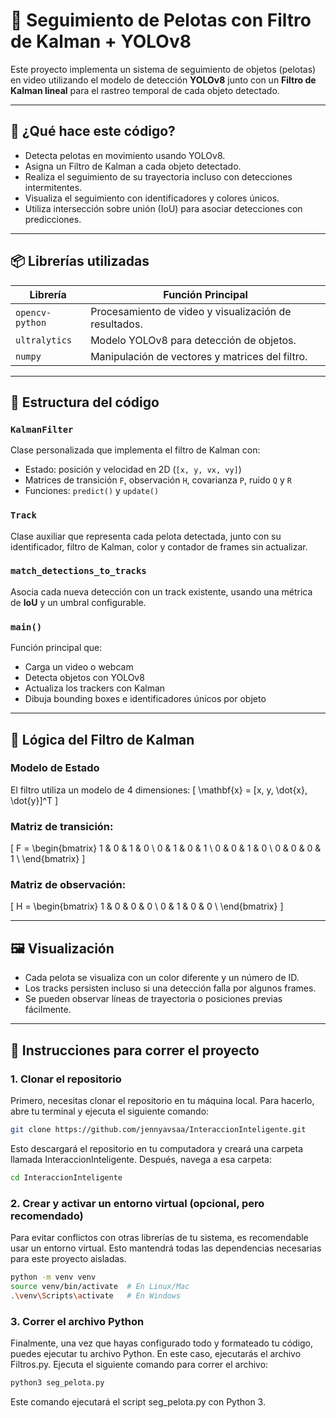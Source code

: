 # 🏀 Seguimiento de Pelotas con Filtro de Kalman + YOLOv8

Este proyecto implementa un sistema de seguimiento de objetos (pelotas) en video utilizando el modelo de detección **YOLOv8** junto con un **Filtro de Kalman lineal** para el rastreo temporal de cada objeto detectado.

---

## 🚀 ¿Qué hace este código?

- Detecta pelotas en movimiento usando YOLOv8.
- Asigna un Filtro de Kalman a cada objeto detectado.
- Realiza el seguimiento de su trayectoria incluso con detecciones intermitentes.
- Visualiza el seguimiento con identificadores y colores únicos.
- Utiliza intersección sobre unión (IoU) para asociar detecciones con predicciones.

---

## 📦 Librerías utilizadas

| Librería       | Función Principal |
|----------------|-------------------|
| `opencv-python`| Procesamiento de video y visualización de resultados. |
| `ultralytics`  | Modelo YOLOv8 para detección de objetos. |
| `numpy`        | Manipulación de vectores y matrices del filtro. |

---

## 🧠 Estructura del código

### `KalmanFilter`
Clase personalizada que implementa el filtro de Kalman con:
- Estado: posición y velocidad en 2D (`[x, y, vx, vy]`)
- Matrices de transición `F`, observación `H`, covarianza `P`, ruido `Q` y `R`
- Funciones: `predict()` y `update()`

### `Track`
Clase auxiliar que representa cada pelota detectada, junto con su identificador, filtro de Kalman, color y contador de frames sin actualizar.

### `match_detections_to_tracks`
Asocia cada nueva detección con un track existente, usando una métrica de **IoU** y un umbral configurable.

### `main()`
Función principal que:
- Carga un video o webcam
- Detecta objetos con YOLOv8
- Actualiza los trackers con Kalman
- Dibuja bounding boxes e identificadores únicos por objeto

---

## 🔁 Lógica del Filtro de Kalman

### Modelo de Estado

El filtro utiliza un modelo de 4 dimensiones:
\[
\mathbf{x} = [x, y, \dot{x}, \dot{y}]^T
\]

### Matriz de transición:

\[
F =
\begin{bmatrix}
1 & 0 & 1 & 0 \\
0 & 1 & 0 & 1 \\
0 & 0 & 1 & 0 \\
0 & 0 & 0 & 1 \\
\end{bmatrix}
\]

### Matriz de observación:

\[
H =
\begin{bmatrix}
1 & 0 & 0 & 0 \\
0 & 1 & 0 & 0 \\
\end{bmatrix}
\]

---

## 🖼 Visualización

- Cada pelota se visualiza con un color diferente y un número de ID.
- Los tracks persisten incluso si una detección falla por algunos frames.
- Se pueden observar líneas de trayectoria o posiciones previas fácilmente.

---

## 🧪 Instrucciones para correr el proyecto

### 1. Clonar el repositorio
Primero, necesitas clonar el repositorio en tu máquina local. Para hacerlo, abre tu terminal y ejecuta el siguiente comando:
```bash
git clone https://github.com/jennyavsaa/InteraccionInteligente.git
```

Esto descargará el repositorio en tu computadora y creará una carpeta llamada InteraccionInteligente. Después, navega a esa carpeta:
```bash
cd InteraccionInteligente
```
### 2. Crear y activar un entorno virtual (opcional, pero recomendado)
Para evitar conflictos con otras librerías de tu sistema, es recomendable usar un entorno virtual. Esto mantendrá todas las dependencias necesarias para este proyecto aisladas.
```bash
python -m venv venv
source venv/bin/activate  # En Linux/Mac
.\venv\Scripts\activate   # En Windows
```

### 3. Correr el archivo Python
Finalmente, una vez que hayas configurado todo y formateado tu código, puedes ejecutar tu archivo Python. En este caso, ejecutarás el archivo Filtros.py.
Ejecuta el siguiente comando para correr el archivo:
```bash
python3 seg_pelota.py
```
Este comando ejecutará el script seg_pelota.py con Python 3.